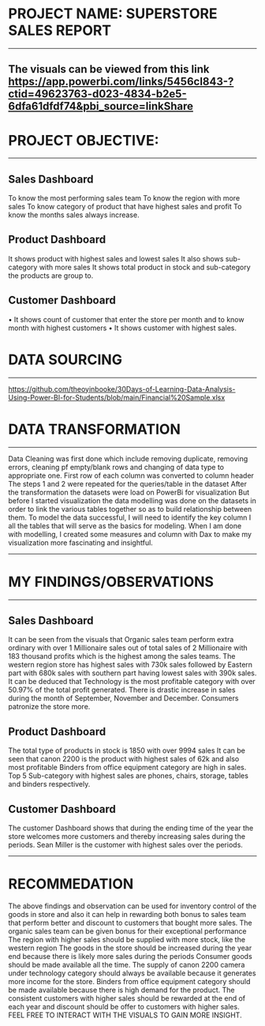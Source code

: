 # PROJECT NAME: SUPERSTORE SALES REPORT
----
The visuals can be viewed from this link https://app.powerbi.com/links/5456cI843-?ctid=49623763-d023-4834-b2e5-6dfa61dfdf74&pbi_source=linkShare
----
# PROJECT OBJECTIVE:
----

Sales Dashboard
----
To know the most performing sales team
To know the region with more sales 
To know category of product that have highest sales and profit
To know the months sales always increase.

Product Dashboard
----
It shows product with highest sales and lowest sales 
It also shows sub-category with more sales
It shows total product in stock and sub-category the products are group to.


Customer Dashboard
----
•	It shows count of customer that enter the store per month and to know month with highest customers 
•	 It shows customer with highest sales.

# DATA SOURCING 
----
https://github.com/theoyinbooke/30Days-of-Learning-Data-Analysis-Using-Power-BI-for-Students/blob/main/Financial%20Sample.xlsx

# DATA TRANSFORMATION 
----
Data Cleaning was first done which include removing duplicate, removing errors, cleaning pf empty/blank rows and changing of data type to appropriate one.
First row of each column was converted to column header
The steps 1 and 2 were repeated for the queries/table in the dataset
After the transformation the datasets were load on PowerBi for visualization 
But before I started visualization the data modelling was done on the datasets in order to link the various tables together so as to build relationship between them.
To model the data successful, I will need to identify the key column I all the tables that will serve as the basics for modeling.
When I am done with modelling, I created some measures and column with Dax to make my visualization more fascinating and insightful.

----
# MY FINDINGS/OBSERVATIONS 
----

Sales Dashboard 
-----
It can be seen from the visuals that Organic sales team perform extra ordinary with over 1 Millionaire sales out of total sales of 2 Millionaire with 183 thousand profits which is the highest among the sales teams.
The western region store has highest sales with 730k sales followed by Eastern part with 680k sales with southern part having lowest sales with 390k sales.
It can be deduced that Technology is the most profitable category with over 50.97% of the total profit generated.
There is drastic increase in sales during the month of September, November and December.
Consumers patronize the store more.

Product Dashboard 
-----
The total type of products in stock is 1850 with over 9994 sales 
It can be seen that canon 2200 is the product with highest sales of 62k and also most profitable
Binders from office equipment category are high in sales.
Top 5 Sub-category with highest sales are phones, chairs, storage, tables and binders respectively.

Customer Dashboard 
-----
The customer Dashboard shows that during the ending time of the year the store welcomes more customers and thereby increasing sales during the periods.
Sean Miller is the customer with highest sales over the periods.

----
# RECOMMEDATION 

The above findings and observation can be used for inventory control of the goods in store and also it can help in rewarding both bonus to sales team that perform better and discount to customers that bought more sales.
The organic sales team can be given bonus for their exceptional performance 
The region with higher sales should be supplied with more stock, like the western region 
The goods in the store should be increased during the year end because there is likely more sales during the periods 
Consumer goods should be made available all the time.
The supply of canon 2200 camera under technology category should always be available because it generates more income for the store. 
Binders from office equipment category should be made available because there is high demand for the product.
The consistent customers with higher sales should be rewarded at the end of each year and discount should be offer to customers with higher sales.
FEEL FREE TO INTERACT WITH THE VISUALS TO GAIN MORE INSIGHT.
